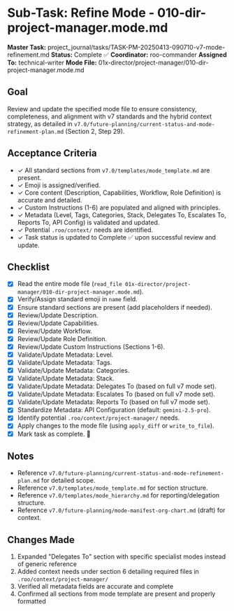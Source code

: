 # Sub-Task: Refine Mode - 010-dir-project-manager.mode.md

**Master Task:** project_journal/tasks/TASK-PM-20250413-090710-v7-mode-refinement.md
**Status:** Complete ✅
**Coordinator:** roo-commander
**Assigned To:** technical-writer
**Mode File:** 01x-director/project-manager/010-dir-project-manager.mode.md

## Goal
Review and update the specified mode file to ensure consistency, completeness, and alignment with v7 standards and the hybrid context strategy, as detailed in `v7.0/future-planning/current-status-and-mode-refinement-plan.md` (Section 2, Step 29).

## Acceptance Criteria
- ✓ All standard sections from `v7.0/templates/mode_template.md` are present.
- ✓ Emoji is assigned/verified.
- ✓ Core content (Description, Capabilities, Workflow, Role Definition) is accurate and detailed.
- ✓ Custom Instructions (1-6) are populated and aligned with principles.
- ✓ Metadata (Level, Tags, Categories, Stack, Delegates To, Escalates To, Reports To, API Config) is validated and updated.
- ✓ Potential `.roo/context/` needs are identified.
- ✓ Task status is updated to Complete ✅ upon successful review and update.

## Checklist
- [x] Read the entire mode file (`read_file 01x-director/project-manager/010-dir-project-manager.mode.md`).
- [x] Verify/Assign standard emoji in `name` field.
- [x] Ensure standard sections are present (add placeholders if needed).
- [x] Review/Update Description.
- [x] Review/Update Capabilities.
- [x] Review/Update Workflow.
- [x] Review/Update Role Definition.
- [x] Review/Update Custom Instructions (Sections 1-6).
- [x] Validate/Update Metadata: Level.
- [x] Validate/Update Metadata: Tags.
- [x] Validate/Update Metadata: Categories.
- [x] Validate/Update Metadata: Stack.
- [x] Validate/Update Metadata: Delegates To (based on full v7 mode set).
- [x] Validate/Update Metadata: Escalates To (based on full v7 mode set).
- [x] Validate/Update Metadata: Reports To (based on full v7 mode set).
- [x] Standardize Metadata: API Configuration (default: `gemini-2.5-pro`).
- [x] Identify potential `.roo/context/project-manager/` needs.
- [x] Apply changes to the mode file (using `apply_diff` or `write_to_file`).
- [x] Mark task as complete. 📣

## Notes
*   Reference `v7.0/future-planning/current-status-and-mode-refinement-plan.md` for detailed scope.
*   Reference `v7.0/templates/mode_template.md` for section structure.
*   Reference `v7.0/templates/mode_hierarchy.md` for reporting/delegation structure.
*   Reference `v7.0/future-planning/mode-manifest-org-chart.md` (draft) for context.

## Changes Made
1. Expanded "Delegates To" section with specific specialist modes instead of generic reference
2. Added context needs under section 6 detailing required files in `.roo/context/project-manager/`
3. Verified all metadata fields are accurate and complete
4. Confirmed all sections from mode template are present and properly formatted